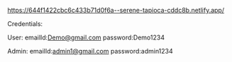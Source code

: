 https://644f1422cbc6c433b71d0f6a--serene-tapioca-cddc8b.netlify.app/


Credentials:

User:
emailId:Demo@gmail.com
password:Demo1234

Admin:
emailId:admin1@gmail.com
password:admin1234
